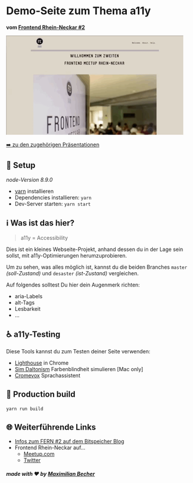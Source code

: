 
# Demo-Seite zum Thema a11y

**vom [Frontend Rhein-Neckar #2](https://www.meetup.com/de-DE/Frontend-Rhein-Neckar/events/252148498/)**

![Screenshot der Demo-Seite](resources/screencapture_01.gif)

[➡️ zu den zugehörigen Präsentationen]() <!-- TODO: Link zu dem Präsentationen -->

## 🚀 Setup

*node-Version 8.9.0*

* [yarn](https://yarnpkg.com/en/docs/install) installieren
* Dependencies installieren: `yarn`
* Dev-Server starten: `yarn start`


## ℹ️ Was ist das hier?

> a11y = Accessibility

Dies ist ein kleines Webseite-Projekt, anhand dessen du in der Lage sein sollst, mit a11y-Optimierungen herumzuprobieren.

Um zu sehen, was alles möglich ist, kannst du die beiden Branches `master` *(soll-Zustand)* und `desaster` *(ist-Zustand)* vergleichen.

Auf folgendes solltest Du hier dein Augenmerk richten:

* aria-Labels
* alt-Tags
* Lesbarkeit
* ...

## ♿️ a11y-Testing

Diese Tools kannst du zum Testen deiner Seite verwenden:

* [Lighthouse](https://developers.google.com/web/tools/lighthouse/) in Chrome
* [Sim Daltonism](https://itunes.apple.com/de/app/sim-daltonism/id693112260?mt=12) Farbenblindheit simulieren [Mac only]
* [Cromevox](https://chrome.google.com/webstore/detail/chromevox/kgejglhpjiefppelpmljglcjbhoiplfn?utm_source=chrome-ntp-icon) Sprachassistent

## 🚚 Production build

`yarn run build`

## 🌐 Weiterführende Links

* [Infos zum FERN #2 auf dem Bitspeicher Blog](https://bitspeicher.blog/frontend-rhein-neckar-2-a11y/)
* Frontend Rhein-Neckar auf...
	* [Meetup.com](https://www.meetup.com/de-DE/Frontend-Rhein-Neckar/)
	* [Twitter](https://twitter.com/FrontendRN)

##### made with ❤️ by [Maximilian Becher](https://twitter.com/diverent2)
